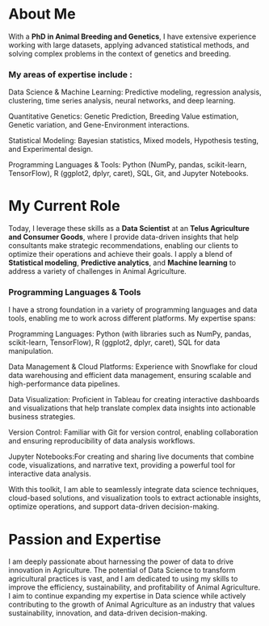 # About Me

With a **PhD in Animal Breeding and Genetics**, I have extensive experience working with large datasets, applying advanced statistical methods, and solving complex problems in the context of genetics and breeding. 
### My areas of expertise include : 
Data Science & Machine Learning: Predictive modeling, regression analysis, clustering, time series analysis, neural networks, and deep learning.

Quantitative Genetics: Genetic Prediction, Breeding Value estimation, Genetic variation, and Gene-Environment interactions.

Statistical Modeling: Bayesian statistics, Mixed models, Hypothesis testing, and Experimental design.

Programming Languages & Tools: Python (NumPy, pandas, scikit-learn, TensorFlow), R (ggplot2, dplyr, caret), SQL, Git, and Jupyter Notebooks.

# My Current Role

Today, I leverage these skills as a **Data Scientist** at an **Telus Agriculture and Consumer Goods**, where I provide data-driven insights that help consultants make strategic recommendations, enabling our clients to optimize their operations and achieve their goals. I apply a blend of **Statistical modeling**, **Predictive analytics**, and **Machine learning** to address a variety of challenges in Animal Agriculture. 

### Programming Languages & Tools

I have a strong foundation in a variety of programming languages and data tools, enabling me to work across different platforms. My expertise spans:

Programming Languages: Python (with libraries such as NumPy, pandas, scikit-learn, TensorFlow), R (ggplot2, dplyr, caret), SQL for data manipulation.

Data Management & Cloud Platforms: Experience with Snowflake for cloud data warehousing and efficient data management, ensuring scalable and high-performance data pipelines.

Data Visualization: Proficient in Tableau for creating interactive dashboards and visualizations that help translate complex data insights into actionable business strategies.

Version Control: Familiar with Git for version control, enabling collaboration and ensuring reproducibility of data analysis workflows.

Jupyter Notebooks:For creating and sharing live documents that combine code, visualizations, and narrative text, providing a powerful tool for interactive data analysis.

With this toolkit, I am able to seamlessly integrate data science techniques, cloud-based solutions, and visualization tools to extract actionable insights, optimize operations, and support data-driven decision-making.

# Passion and Expertise

I am deeply passionate about harnessing the power of data to drive innovation in Agriculture. The potential of Data Science to transform agricultural practices is vast, and I am dedicated to using my skills to improve the efficiency, sustainability, and profitability of Animal Agriculture. 
I aim to continue expanding my expertise in Data science while actively contributing to the growth of Animal Agriculture as an industry that values sustainability, innovation, and data-driven decision-making.

